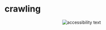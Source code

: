 # crawling
<p align="center">
  <img src="https://drive.google.com/uc?export=view&id=1kzR-Wi1BC-AdzxULj3k5uEJu_iky-Bgn" alt="accessibility text">
</p>
